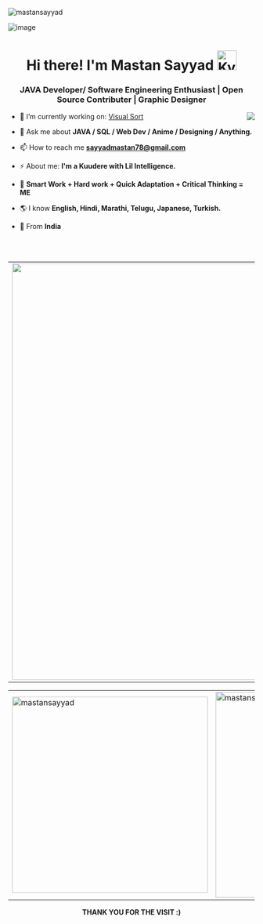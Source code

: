 <p align="left"> <img src="https://komarev.com/ghpvc/?username=mastansayyad&label=Profile%20views&color=0e75b6&style=flat" alt="mastansayyad" /> </p>

![image](https://github.com/MastanSayyad/MastanSayyad/assets/101971980/3ff0f328-6d29-409d-9c88-ae31c930f613)
<h1 align="center">  Hi there! I'm Mastan Sayyad <img height="40" alt="Kyubey" src="https://raw.githubusercontent.com/innng/innng/master/assets/kyubey.gif"/></h1>
<h3 align="center">JAVA Developer/ Software Engineering Enthusiast | Open Source Contributer | Graphic Designer</h3>

<img align="right" src="https://github.com/SankshipthShetty/SankshipthShetty/assets/99337968/2bd05422-3a3b-4d7c-94a1-7cdb584c09d7"/>

- 🌱 I’m currently working on: [Visual Sort](https://visual-sort-pink.vercel.app/)

- 💬 Ask me about **JAVA / SQL / Web Dev / Anime / Designing / Anything.**

- 📫 How to reach me **sayyadmastan78@gmail.com**

- ⚡ About me: **I'm a Kuudere with Lil Intelligence.**

- 💎 **Smart Work + Hard work + Quick Adaptation + Critical Thinking = ME**
- 🌎  I know **English, Hindi, Marathi, Telugu, Japanese, Turkish.**

-  📍 From **India**

<br>
<br>

<table width="100%" align="center">
<tr>
<td>
<img width="850em" src="http://github-profile-summary-cards.vercel.app/api/cards/profile-details?username=mastansayyad&theme=radical">
</td>
</tr>
</table>

  <table width="100%" align="center">
  <tr>
<td>
  <img width="400em" src="https://github-readme-stats.vercel.app/api?username=mastansayyad&show_icons=true&locale=en&theme=radical"  alt="mastansayyad"/>
</td>
<td>
  <img width="420em" src="https://github-readme-streak-stats.herokuapp.com/?user=mastansayyad&theme=radical" alt="mastansayyad" />
</td>
</tr>
</table>

<p>
</p>


<p align=center>
<b>THANK YOU FOR THE VISIT :)</b>
</p>
